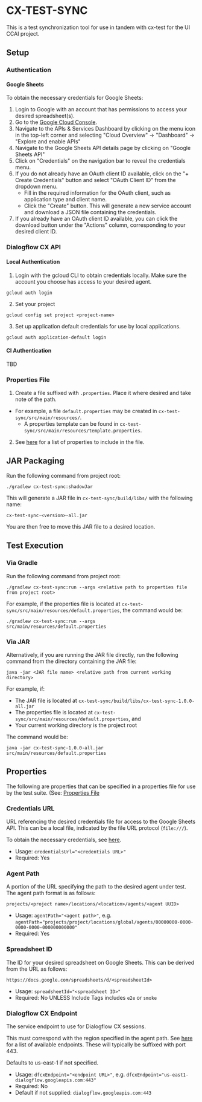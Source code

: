 # CX-TEST-SYNC

This is a test synchronization tool for use in tandem with cx-test for the UI CCAI project.

## Setup

### Authentication

#### Google Sheets

To obtain the necessary credentials for Google Sheets:

1. Login to Google with an account that has permissions to access your desired spreadsheet(s).
2. Go to the [Google Cloud Console](https://console.cloud.google.com/).
3. Navigate to the APIs & Services Dashboard by clicking on the menu icon in the top-left corner and selecting "Cloud Overview" -> "Dashboard" -> "Explore and enable APIs"
4. Navigate to the Google Sheets API details page by clicking on "Google Sheets API"
5. Click on "Credentials" on the navigation bar to reveal the credentials menu.
6. If you do not already have an OAuth client ID available, click on the "+ Create Credentials" button and select "OAuth Client ID" from the dropdown menu.
    - Fill in the required information for the OAuth client, such as application type and client name.
    - Click the "Create" button. This will generate a new service account and download a JSON file containing the credentials.
7. If you already have an OAuth client ID available, you can click the download button under the "Actions" column, corresponding to your desired client ID.

### Dialogflow CX API

#### Local Authentication

1. Login with the gcloud CLI to obtain credentials locally. Make sure the account you choose has access to your desired agent.
```
gcloud auth login
```

2. Set your project
```
gcloud config set project <project-name>
```

3. Set up application default credentials for use by local applications.
```
gcloud auth application-default login
```

#### CI Authentication

TBD

### Properties File

1. Create a file suffixed with `.properties`. Place it where desired and take note of the path.
- For example, a file `default.properties` may be created in `cx-test-sync/src/main/resources/`.
  - A properties template can be found in `cx-test-sync/src/main/resources/template.properties`.
2. See [here](#properties) for a list of properties to include in the file.

## JAR Packaging

Run the following command from project root:

```
./gradlew cx-test-sync:shadowJar
```

This will generate a JAR file in `cx-test-sync/build/libs/` with the following name:

```
cx-test-sync-<version>-all.jar
```

You are then free to move this JAR file to a desired location.

## Test Execution

### Via Gradle

Run the following command from project root:

```
./gradlew cx-test-sync:run --args <relative path to properties file from project root>
```

For example, if the properties file is located at `cx-test-sync/src/main/resources/default.properties`, the command would be:

```
./gradlew cx-test-sync:run --args src/main/resources/default.properties
```

### Via JAR

Alternatively, if you are running the JAR file directly, run the following command from the directory containing the JAR file:

```
java -jar <JAR file name> <relative path from current working directory>
```

For example, if:
* The JAR file is located at `cx-test-sync/build/libs/cx-test-sync-1.0.0-all.jar`
* The properties file is located at `cx-test-sync/src/main/resources/default.properties`, and
* Your current working directory is the project root

The command would be:

```
java -jar cx-test-sync-1.0.0-all.jar src/main/resources/default.properties
```

## Properties

The following are properties that can be specified in a properties file for use by the test suite. (See: [Properties File](#properties-file)

### Credentials URL

URL referencing the desired credentials file for access to the Google Sheets API. This can be a local file, indicated by the file URL protocol (`file:///`).

To obtain the necessary credentials, see [here](#google-sheets).

- Usage: `credentialsUrl="<credentials URL>"`
- Required: Yes

### Agent Path

A portion of the URL specifying the path to the desired agent under test. The agent path format is as follows:

```
projects/<project name>/locations/<location>/agents/<agent UUID>
```

- Usage: `agentPath="<agent path>"`, e.g. `agentPath="projects/project/locations/global/agents/00000000-0000-0000-0000-000000000000"`
- Required: Yes

### Spreadsheet ID

The ID for your desired spreadsheet on Google Sheets. This can be derived from the URL as follows:

```
https://docs.google.com/spreadsheets/d/<spreadsheetId>
```

- Usage: `spreadsheetId="<spreadsheet ID>"`
- Required: No UNLESS Include Tags includes `e2e` or `smoke`

### Dialogflow CX Endpoint

The service endpoint to use for Dialogflow CX sessions.

This must correspond with the region specified in the agent path.  See [here](https://cloud.google.com/dialogflow/cx/docs/reference/rest/v3beta1-overview#service-endpoint) for a list of available endpoints. These will typically be suffixed with port 443.

Defaults to us-east-1 if not specified.

- Usage: `dfcxEndpoint="<endpoint URL>"`, e.g. `dfcxEndpoint="us-east1-dialogflow.googleapis.com:443"`
- Required: No
- Default if not supplied: `dialogflow.googleapis.com:443`

